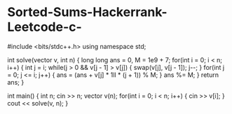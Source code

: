 # Sorted-Sums-Hackerrank-Leetcode-c-
#include <bits/stdc++.h> 
using namespace std; 

int solve(vector<int> v, int n) {
    long long ans = 0, M = 1e9 + 7;
    for(int i = 0; i < n; i++) {
        int j = i;
        while(j > 0 && v[j - 1] > v[j]) {
            swap(v[j], v[j - 1]);
            j--;
        }
        for(int j = 0; j <= i; j++) {
            ans = (ans + v[j] * 1ll * (j + 1)) % M;
        }
        ans %= M;
    }
    return ans;
}

int main() {
    int n;
    cin >> n;
    vector<int> v(n);
    for(int i = 0; i < n; i++) {
        cin >> v[i];
    }
    cout << solve(v, n);
}
